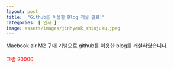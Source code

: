```yaml
---
layout: post
title:  "Github를 이용한 Blog 개설 완료!"
categories: [ 인사 ]
image: assets/images/jinhyeok_shinjuku.jpeg
---
```

Macbook air M2 구매 기념으로 github를 이용한 blog를 개설하였습니다.  
<br>
<span style="color:red">그럼 20000</span>


